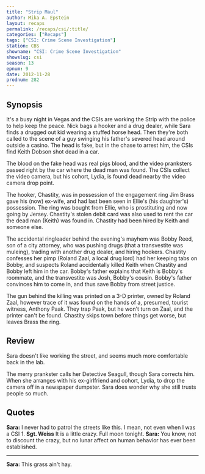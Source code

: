 ```yaml
---
title: "Strip Maul"
author: Mika A. Epstein
layout: recaps
permalink: /recaps/csi/:title/
categories: ["Recaps"]
tags: ["CSI: Crime Scene Investigation"]
station: CBS
showname: "CSI: Crime Scene Investigation"
showslug: csi
season: 13
epnum: 9
date: 2012-11-28
prodnum: 282
---
```


## Synopsis

It's a busy night in Vegas and the CSIs are working the Strip with the police to help keep the peace. Nick bags a hooker and a drug dealer, while Sara finds a drugged out kid wearing a stuffed horse head. Then they're both called to the scene of a guy swinging his father's severed head around outside a casino. The head is fake, but in the chase to arrest him, the CSIs find Keith Dobson shot dead in a car.

The blood on the fake head was real pigs blood, and the video pranksters passed right by the car where the dead man was found. The CSIs collect the video camera, but his cohort, Lydia, is found dead nearby the video camera drop point.

The hooker, Chastity, was in possession of the engagement ring Jim Brass gave his (now) ex-wife, and had last been seen in Ellie's (his daughter's) possession. The ring was bought from Ellie, who is prostituting and now going by Jersey. Chastity's stolen debit card was also used to rent the car the dead man (Keith) was found in. Chastity had been hired by Keith and someone else.

The accidental ringleader behind the evening's mayhem was Bobby Reed, son of a city attorney, who was pushing drugs (that a transvestite was muleing), trading with another drug dealer, and hiring hookers. Chastity confesses her pimp (Roland Zaal, a local drug lord) had her keeping tabs on Bobby, and suspects Roland accidentally killed Keith when Chastity and Bobby left him in the car. Bobby's father explains that Keith is Bobby's roommate, and the transvestite was Josh, Bobby's cousin. Bobby's father convinces him to come in, and thus save Bobby from street justice.

The gun behind the killing was printed on a 3-D printer, owned by Roland Zaal, however trace of it was found on the hands of a, presumed, tourist witness, Anthony Paak. They trap Paak, but he won't turn on Zaal, and the printer can't be found. Chastity skips town before things get worse, but leaves Brass the ring.

## Review

Sara doesn't like working the street, and seems much more comfortable back in the lab.

The merry prankster calls her Detective Seagull, though Sara corrects him. When she arranges with his ex-girlfriend and cohort, Lydia, to drop the camera off in a newspaper dumpster. Sara does wonder why she still trusts people so much.

## Quotes

**Sara:** I never had to patrol the streets like this. I mean, not even when I was a CSI 1.
**Sgt. Weiss** It is a little crazy. Full moon tonight.
**Sara:** You know, not to discount the crazy, but no lunar affect on human behavior has ever been established.

- - -

**Sara:** This grass ain't hay.
